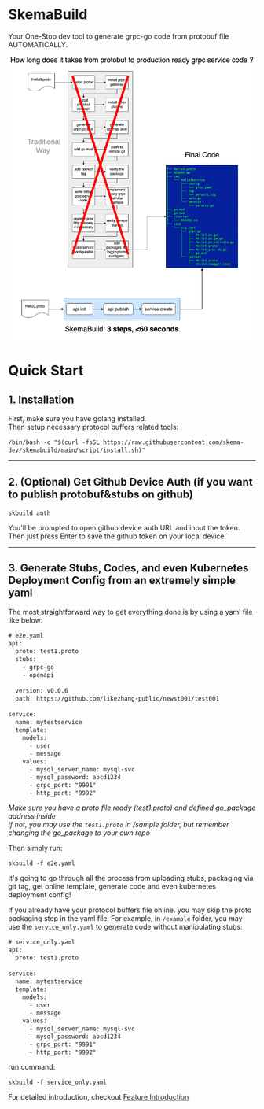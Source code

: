 # SkemaBuild
Your One-Stop dev tool to generate grpc-go code from protobuf file AUTOMATICALLY.  
  
<img src="skemabuild.png" style="width: 720px;"/>

# Quick Start

## 1. Installation  
First, make sure you have golang installed.  
Then setup necessary protocol buffers related tools:  
```shell
/bin/bash -c "$(curl -fsSL https://raw.githubusercontent.com/skema-dev/skemabuild/main/script/install.sh)"
```
<hr/>

## 2. (Optional) Get Github Device Auth (if you want to publish protobuf&stubs on github)
```
skbuild auth
```
You'll be prompted to open github device auth URL and input the token. Then just press Enter to save the github token on your local device.
<hr/>

## 3. Generate Stubs, Codes, and even Kubernetes Deployment Config from an extremely simple yaml  
The most straightforward way to get everything done is by using a yaml file like below:
```
# e2e.yaml
api:
  proto: test1.proto
  stubs:
    - grpc-go
    - openapi

  version: v0.0.6
  path: https://github.com/likezhang-public/newst001/test001

service:
  name: mytestservice
  template:
    models:
      - user
      - message
    values:
      - mysql_server_name: mysql-svc
      - mysql_password: abcd1234
      - grpc_port: "9991"
      - http_port: "9992"
```
*Make sure you have a proto file ready (test1.proto) and defined go_package address inside*   
*If not, you may use the `test1.proto` in /sample folder, but remember changing the go_package to your own repo*  

Then simply run:  
```
skbuild -f e2e.yaml
```
It's going to go through all the process from uploading stubs, packaging via git tag, get online template, generate code and even kubernetes deployment config!  

If you already have your protocol buffers file online. you may skip the proto packaging step in the yaml file. For example, in `/example` folder, you may use the `service_only.yaml` to generate code without manipulating stubs:  
```
# service_only.yaml
api:
  proto: test1.proto

service:
  name: mytestservice
  template:
    models:
      - user
      - message
    values:
      - mysql_server_name: mysql-svc
      - mysql_password: abcd1234
      - grpc_port: "9991"
      - http_port: "9992"
```
run command:  
```
skbuild -f service_only.yaml
```

For detailed introduction, checkout [Feature Introduction](./features.md)
